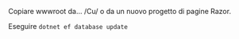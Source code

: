 Copiare wwwroot da... /Cu/ o da un nuovo progetto di pagine Razor.

Eseguire `dotnet ef database update`